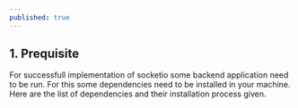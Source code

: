 ```yaml
---
published: true
---
```

## 1. Prequisite

For successfull implementation of socketio some backend application need to be run. For this some dependencies need to be installed in your machine. Here are the list of dependencies and their installation process given.
